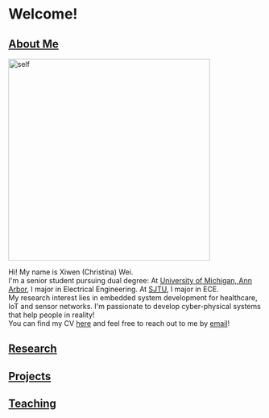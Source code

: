 # Welcome!

## [About Me](index.md)

<img src="personal_photo_informal.jpg" alt="self" width="400"/> 

Hi! My name is Xiwen (Christina) Wei. \
I'm a senior student pursuing dual degree: At [University of Michigan, Ann Arbor](https://eecs.engin.umich.edu/), I major in Electrical Engineering. At [SJTU](https://www.ji.sjtu.edu.cn/about/), I major in ECE. \
My research interest lies in embedded system development for healthcare, IoT and sensor networks. I'm passionate to develop cyber-physical systems that help people in reality! \
You can find my CV [here](CV_XiwenWei.pdf) and feel free to reach out to me by [email](mailto:xiwenwei@umich.edu)!

## [Research](research.md)

## [Projects](projects.md)

## [Teaching](teaching.md)

